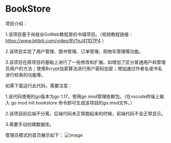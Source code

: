 # BookStore

项目介绍：

1.该项目基于尚硅谷GoWeb教程里的书城项目。（视频教程链接：https://www.bilibili.com/video/BV1nJ411D7P4 ）

2.该项目实现了用户管理、图书管理、订单管理、购物车管理等功能。

3.该项目在原项目的基础上进行了一些修改和扩展。如增加了区分普通用户和管理员用户的方法；使用Bcrypt加密算法进行用户密码加密；增加通过作者名或书名进行检索的功能等。


如需下载运行此代码，需要注意：

1.该代码使用的go版本为go 1.17，使用go mod管理依赖包。（在vscode终端上输入 go mod init bookstore 命令即可生成该项目的go.mod文件。）

2.该项目前后端不分离，后端代码未正常跑起来的时候，前端代码不会正常显示。

3.需要手动创建数据库。


管理员模式的首页展示如下：
![image](https://user-images.githubusercontent.com/84886371/166899815-5379ad07-9858-4d27-b656-37caa7212585.png)

